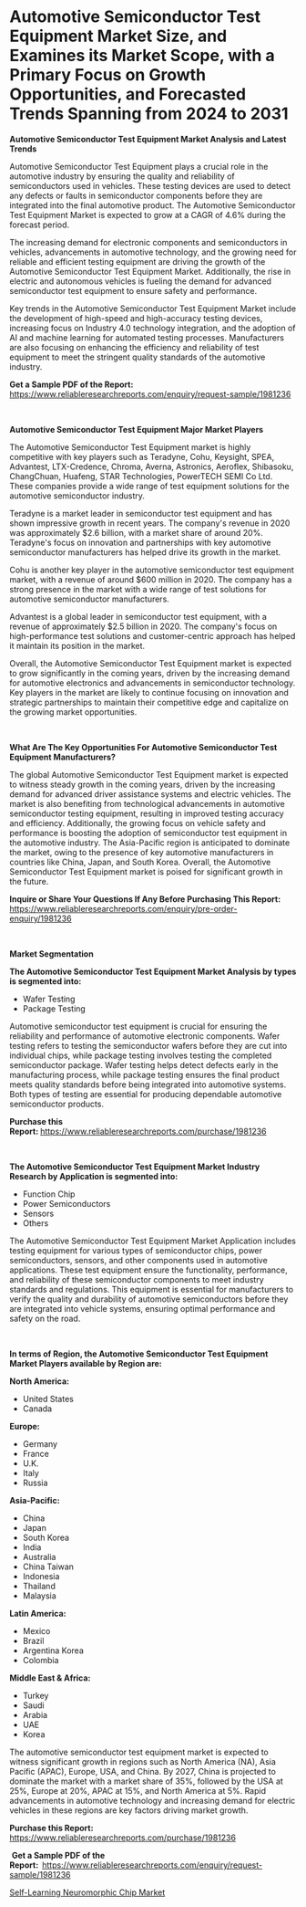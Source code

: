 <p><h1>Automotive Semiconductor Test Equipment Market Size, and Examines its Market Scope, with a Primary Focus on Growth Opportunities, and Forecasted Trends Spanning from 2024 to 2031</h1></p><p><strong>Automotive Semiconductor Test Equipment Market Analysis and Latest Trends</strong></p>
<p><p>Automotive Semiconductor Test Equipment plays a crucial role in the automotive industry by ensuring the quality and reliability of semiconductors used in vehicles. These testing devices are used to detect any defects or faults in semiconductor components before they are integrated into the final automotive product. The Automotive Semiconductor Test Equipment Market is expected to grow at a CAGR of 4.6% during the forecast period.</p><p>The increasing demand for electronic components and semiconductors in vehicles, advancements in automotive technology, and the growing need for reliable and efficient testing equipment are driving the growth of the Automotive Semiconductor Test Equipment Market. Additionally, the rise in electric and autonomous vehicles is fueling the demand for advanced semiconductor test equipment to ensure safety and performance.</p><p>Key trends in the Automotive Semiconductor Test Equipment Market include the development of high-speed and high-accuracy testing devices, increasing focus on Industry 4.0 technology integration, and the adoption of AI and machine learning for automated testing processes. Manufacturers are also focusing on enhancing the efficiency and reliability of test equipment to meet the stringent quality standards of the automotive industry.</p></p>
<p><strong>Get a Sample PDF of the Report:&nbsp;</strong> <a href="https://www.reliableresearchreports.com/enquiry/request-sample/1981236">https://www.reliableresearchreports.com/enquiry/request-sample/1981236</a></p>
<p>&nbsp;</p>
<p><strong>Automotive Semiconductor Test Equipment Major Market Players</strong></p>
<p><p>The Automotive Semiconductor Test Equipment market is highly competitive with key players such as Teradyne, Cohu, Keysight, SPEA, Advantest, LTX-Credence, Chroma, Averna, Astronics, Aeroflex, Shibasoku, ChangChuan, Huafeng, STAR Technologies, PowerTECH SEMI Co Ltd. These companies provide a wide range of test equipment solutions for the automotive semiconductor industry.</p><p>Teradyne is a market leader in semiconductor test equipment and has shown impressive growth in recent years. The company's revenue in 2020 was approximately $2.6 billion, with a market share of around 20%. Teradyne's focus on innovation and partnerships with key automotive semiconductor manufacturers has helped drive its growth in the market.</p><p>Cohu is another key player in the automotive semiconductor test equipment market, with a revenue of around $600 million in 2020. The company has a strong presence in the market with a wide range of test solutions for automotive semiconductor manufacturers.</p><p>Advantest is a global leader in semiconductor test equipment, with a revenue of approximately $2.5 billion in 2020. The company's focus on high-performance test solutions and customer-centric approach has helped it maintain its position in the market.</p><p>Overall, the Automotive Semiconductor Test Equipment market is expected to grow significantly in the coming years, driven by the increasing demand for automotive electronics and advancements in semiconductor technology. Key players in the market are likely to continue focusing on innovation and strategic partnerships to maintain their competitive edge and capitalize on the growing market opportunities.</p></p>
<p>&nbsp;</p>
<p><strong>What Are The Key Opportunities For Automotive Semiconductor Test Equipment Manufacturers?</strong></p>
<p><p>The global Automotive Semiconductor Test Equipment market is expected to witness steady growth in the coming years, driven by the increasing demand for advanced driver assistance systems and electric vehicles. The market is also benefiting from technological advancements in automotive semiconductor testing equipment, resulting in improved testing accuracy and efficiency. Additionally, the growing focus on vehicle safety and performance is boosting the adoption of semiconductor test equipment in the automotive industry. The Asia-Pacific region is anticipated to dominate the market, owing to the presence of key automotive manufacturers in countries like China, Japan, and South Korea. Overall, the Automotive Semiconductor Test Equipment market is poised for significant growth in the future.</p></p>
<p><strong>Inquire or Share Your Questions If Any Before Purchasing This Report:</strong> <a href="https://www.reliableresearchreports.com/enquiry/pre-order-enquiry/1981236">https://www.reliableresearchreports.com/enquiry/pre-order-enquiry/1981236</a></p>
<p>&nbsp;</p>
<p><strong>Market Segmentation</strong></p>
<p><strong>The Automotive Semiconductor Test Equipment Market Analysis by types is segmented into:</strong></p>
<p><ul><li>Wafer Testing</li><li>Package Testing</li></ul></p>
<p><p>Automotive semiconductor test equipment is crucial for ensuring the reliability and performance of automotive electronic components. Wafer testing refers to testing the semiconductor wafers before they are cut into individual chips, while package testing involves testing the completed semiconductor package. Wafer testing helps detect defects early in the manufacturing process, while package testing ensures the final product meets quality standards before being integrated into automotive systems. Both types of testing are essential for producing dependable automotive semiconductor products.</p></p>
<p><strong>Purchase this Report:&nbsp;</strong><a href="https://www.reliableresearchreports.com/purchase/1981236">https://www.reliableresearchreports.com/purchase/1981236</a></p>
<p>&nbsp;</p>
<p><strong>The Automotive Semiconductor Test Equipment Market Industry Research by Application is segmented into:</strong></p>
<p><ul><li>Function Chip</li><li>Power Semiconductors</li><li>Sensors</li><li>Others</li></ul></p>
<p><p>The Automotive Semiconductor Test Equipment Market Application includes testing equipment for various types of semiconductor chips, power semiconductors, sensors, and other components used in automotive applications. These test equipment ensure the functionality, performance, and reliability of these semiconductor components to meet industry standards and regulations. This equipment is essential for manufacturers to verify the quality and durability of automotive semiconductors before they are integrated into vehicle systems, ensuring optimal performance and safety on the road.</p></p>
<p>&nbsp;</p>
<p><strong>In terms of Region, the Automotive Semiconductor Test Equipment Market Players available by Region are:</strong></p>
<p>
    <p> <strong> North America: </strong>
        <ul>
            <li>United States</li>
            <li>Canada</li>
        </ul>
        </p> 
    <p> <strong> Europe: </strong>
        <ul>
            <li>Germany</li>
            <li>France</li>
            <li>U.K.</li>
            <li>Italy</li>
            <li>Russia</li>
        </ul>
        </p> 
    <p> <strong> Asia-Pacific: </strong>
        <ul>
            <li>China</li>
            <li>Japan</li>
            <li>South Korea</li>
            <li>India</li>
            <li>Australia</li>
            <li>China Taiwan</li>
            <li>Indonesia</li>
            <li>Thailand</li>
            <li>Malaysia</li>
        </ul>
        </p> 
    <p> <strong> Latin America: </strong>
        <ul>
            <li>Mexico</li>
            <li>Brazil</li>
            <li>Argentina Korea</li>
            <li>Colombia</li>
        </ul>
        </p> 
    <p> <strong> Middle East & Africa: </strong>
        <ul>
            <li>Turkey</li>
            <li>Saudi</li>
            <li>Arabia</li>
            <li>UAE</li>
            <li>Korea</li>
        </ul>
    </p>
    </p>
<p><p>The automotive semiconductor test equipment market is expected to witness significant growth in regions such as North America (NA), Asia Pacific (APAC), Europe, USA, and China. By 2027, China is projected to dominate the market with a market share of 35%, followed by the USA at 25%, Europe at 20%, APAC at 15%, and North America at 5%. Rapid advancements in automotive technology and increasing demand for electric vehicles in these regions are key factors driving market growth.</p></p>
<p><strong>Purchase this Report: </strong><a href="https://www.reliableresearchreports.com/purchase/1981236">https://www.reliableresearchreports.com/purchase/1981236</a></p>
<p>&nbsp;<strong>Get a Sample PDF of the Report:&nbsp;&nbsp;</strong><a href="https://www.reliableresearchreports.com/enquiry/request-sample/1981236">https://www.reliableresearchreports.com/enquiry/request-sample/1981236</a></p>
<p><strong></strong></p>
<p><p><a href="https://github.com/BryceTownsendr/Market-Research-Report-List-4/blob/main/self-learning-neuromorphic-chip-market.md">Self-Learning Neuromorphic Chip Market</a></p></p>